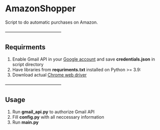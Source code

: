 # AmazonShopper
Script to do automatic purchases on Amazon.

—————————————
## Requirments
1. Enable Gmail API in your [Google account](https://developers.google.com/gmail/api/quickstart/python) and save **credentials.json** in script directory
2. Have libraries from **requriments.txt** installed on Python >= 3.9:
3. Download actual [Chrome web driver](https://chromedriver.chromium.org/downloads)

—————————————
## Usage
1. Run **gmail_api.py** to authorize Gmail API
2. Fill **config.py** with all neccessary information
3. Run **main.py**
